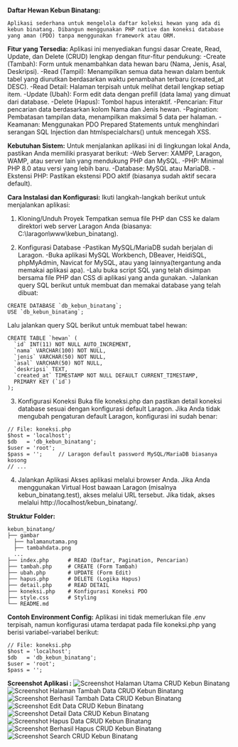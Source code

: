 **Daftar Hewan Kebun Binatang:**
```
Aplikasi sederhana untuk mengelola daftar koleksi hewan yang ada di kebun binatang. Dibangun menggunakan PHP native dan koneksi database yang aman (PDO) tanpa menggunakan framework atau ORM.
```

**Fitur yang Tersedia:**
Aplikasi ini menyediakan fungsi dasar Create, Read, Update, dan Delete (CRUD) lengkap dengan fitur-fitur pendukung:
-Create (Tambah): Form untuk menambahkan data hewan baru (Nama, Jenis, Asal, Deskripsi).
-Read (Tampil): Menampilkan semua data hewan dalam bentuk tabel yang diurutkan berdasarkan waktu penambahan terbaru (created_at DESC).
-Read Detail: Halaman terpisah untuk melihat detail lengkap setiap item.
-Update (Ubah): Form edit data dengan prefill (data lama) yang dimuat dari database.
-Delete (Hapus): Tombol hapus interaktif.
-Pencarian: Fitur pencarian data berdasarkan kolom Nama dan Jenis hewan.
-Pagination: Pembatasan tampilan data, menampilkan maksimal 5 data per halaman.
-Keamanan: Menggunakan PDO Prepared Statements untuk menghindari serangan SQL Injection dan htmlspecialchars() untuk mencegah XSS.

**Kebutuhan Sistem:**
Untuk menjalankan aplikasi ini di lingkungan lokal Anda, pastikan Anda memiliki prasyarat berikut:
-Web Server: XAMPP, Laragon, WAMP, atau server lain yang mendukung PHP dan MySQL.
-PHP: Minimal PHP 8.0 atau versi yang lebih baru.
-Database: MySQL atau MariaDB.
-Ekstensi PHP: Pastikan ekstensi PDO aktif (biasanya sudah aktif secara default).

**Cara Instalasi dan Konfigurasi:**
Ikuti langkah-langkah berikut untuk menjalankan aplikasi:
1. Kloning/Unduh Proyek
Tempatkan semua file PHP dan CSS ke dalam direktori web server Laragon Anda (biasanya: C:\laragon\www\kebun_binatang).

2. Konfigurasi Database
-Pastikan MySQL/MariaDB sudah berjalan di Laragon.
-Buka aplikasi MySQL Workbench, DBeaver, HeidiSQL, phpMyAdmin, Navicat for MySQL, atau yang lainnya(tergantung anda memakai aplikasi apa).
-Lalu buka script SQL yang telah disimpan bersama file PHP dan CSS di aplikasi yang anda gunakan.
-Jalankan query SQL berikut untuk membuat dan memakai database yang telah dibuat: 
```
CREATE DATABASE `db_kebun_binatang`;
USE `db_kebun_binatang`;
```
Lalu jalankan query SQL berikut untuk membuat tabel hewan:
```
CREATE TABLE `hewan` (
  `id` INT(11) NOT NULL AUTO_INCREMENT,
  `nama` VARCHAR(100) NOT NULL,
  `jenis` VARCHAR(50) NOT NULL,
  `asal` VARCHAR(50) NOT NULL,
  `deskripsi` TEXT,
  `created_at` TIMESTAMP NOT NULL DEFAULT CURRENT_TIMESTAMP,
  PRIMARY KEY (`id`)
);
```

3. Konfigurasi Koneksi
Buka file koneksi.php dan pastikan detail koneksi database sesuai dengan konfigurasi default Laragon. Jika Anda tidak mengubah pengaturan default Laragon, konfigurasi ini sudah benar:
```
// File: koneksi.php
$host = 'localhost';
$db   = 'db_kebun_binatang';
$user = 'root'; 
$pass = '';     // Laragon default password MySQL/MariaDB biasanya kosong
// ...
```
4. Jalankan Aplikasi
Akses aplikasi melalui browser Anda. Jika Anda menggunakan Virtual Host bawaan Laragon (misalnya kebun_binatang.test), akses melalui URL tersebut. Jika tidak, akses melalui http://localhost/kebun_binatang/.

**Struktur Folder:**
```
kebun_binatang/
├── gambar
  ├── halamanutama.png
  ├── tambahdata.png
  ...
├── index.php      # READ (Daftar, Pagination, Pencarian)
├── tambah.php     # CREATE (Form Tambah)
├── ubah.php       # UPDATE (Form Edit)
├── hapus.php      # DELETE (Logika Hapus)
├── detail.php     # READ DETAIL
├── koneksi.php    # Konfigurasi Koneksi PDO
├── style.css      # Styling
└── README.md
```

**Contoh Environment Config:**
Aplikasi ini tidak memerlukan file .env terpisah, namun konfigurasi utama terdapat pada file koneksi.php 
yang berisi variabel-variabel berikut:
```
// File: koneksi.php
$host = 'localhost';
$db   = 'db_kebun_binatang';
$user = 'root';
$pass = '';
```

**Screenshot Aplikasi :**
![Screenshot Halaman Utama CRUD Kebun Binatang](gambar/halamanutama.png)
![Screenshot Halaman Tambah Data CRUD Kebun Binatang](gambar/tambahdata.png)
![Screenshot Berhasil Tambah Data CRUD Kebun Binatang](gambar/berhasiltambah.png)
![Screenshot Edit Data CRUD Kebun Binatang](gambar/ubahdata.png)
![Screenshot Detail Data CRUD Kebun Binatang](gambar/detaildata.png)
![Screenshot Hapus Data CRUD Kebun Binatang](gambar/hapusdata.png)
![Screenshot Berhasil Hapus CRUD Kebun Binatang](gambar/berhasilhapus.png)
![Screenshot Search CRUD Kebun Binatang](gambar/search.png)